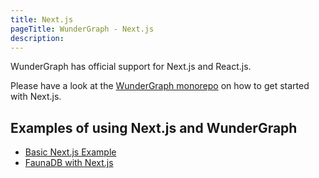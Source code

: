 ```yaml
---
title: Next.js
pageTitle: WunderGraph - Next.js
description:
---
```


WunderGraph has official support for Next.js and React.js.

Please have a look at the [WunderGraph monorepo](https://github.com/wundergraph/wundergraph/tree/main/packages/nextjs) on how to get started with Next.js.

## Examples of using Next.js and WunderGraph

- [Basic Next.js Example](/docs/examples/nextjs)
- [FaunaDB with Next.js](/docs/examples/fauna-db-nextjs)
